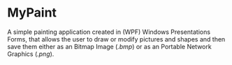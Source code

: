 # MyPaint

A simple painting application created in (WPF) Windows Presentations Forms, that allows the user to draw or modify pictures and shapes and then save them either as an Bitmap Image (*.bmp*) or as an Portable Network Graphics (*.png*).
